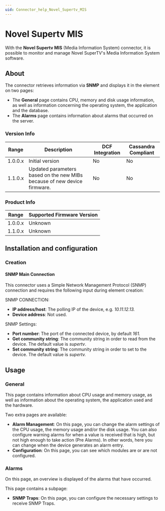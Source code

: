 ```yaml
---
uid: Connector_help_Novel_Supertv_MIS
---
```


# Novel Supertv MIS

With the **Novel Supertv MIS** (Media Information System) connector, it is possible to monitor and manage Novel SuperTV's Media Information System software.

## About

The connector retrieves information via **SNMP** and displays it in the element on two pages:

- The **General** page contains CPU, memory and disk usage information, as well as information concerning the operating system, the application and the database.
- The **Alarms** page contains information about alarms that occurred on the server.

### Version Info

| Range     | Description                                                             | DCF Integration     | Cassandra Compliant     |
|------------------|--------------------------------------------------------------------------|---------------------|-------------------------|
| 1.0.0.x          | Initial version                                                          | No                  | No                      |
| 1.1.0.x          | Updated parameters based on the new MIBs because of new device firmware. | No                  | No                      |

### Product Info

| Range | Supported Firmware Version |
|------------------|-----------------------------|
| 1.0.0.x          | Unknown                     |
| 1.1.0.x          | Unknown                     |

## Installation and configuration

### Creation

#### SNMP Main Connection

This connector uses a Simple Network Management Protocol (SNMP) connection and requires the following input during element creation:

SNMP CONNECTION:

- **IP address/host**: The polling IP of the device, e.g. *10.11.12.13.*
- **Device address**: Not used.

SNMP Settings:

- **Port number**: The port of the connected device, by default *161.*
- **Get community string**: The community string in order to read from the device. The default value is *supertv*.
- **Set community string**: The community string in order to set to the device. The default value is *supertv.*

## Usage

### General

This page contains information about CPU usage and memory usage, as well as information about the operating system, the application used and the hardware.

Two extra pages are available:

- **Alarm Management**: On this page, you can change the alarm settings of the CPU usage, the memory usage and/or the disk usage. You can also configure warning alarms for when a value is received that is high, but not high enough to take action (Pre Alarms). In other words, here you can change when the device generates an alarm entry.
- **Configuration**: On this page, you can see which modules are or are not configured.

### Alarms

On this page, an overview is displayed of the alarms that have occurred.

This page contains a subpage:

- **SNMP Traps**: On this page, you can configure the necessary settings to receive SNMP Traps.
